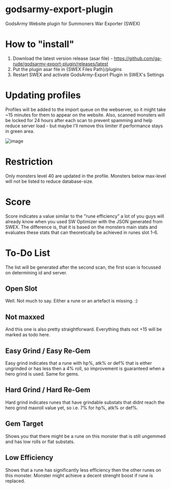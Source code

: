 # godsarmy-export-plugin
GodsArmy Website plugin for Summoners War Exporter (SWEX)

# How to "install"
1. Download the latest version release (asar file) - https://github.com/ga-rude/godsarmy-export-plugin/releases/latest
2. Put the plugin asar file in {SWEX Files Path}/plugins
3. Restart SWEX and activate GodsArmy-Export Plugin in SWEX's Settings

# Updating profiles
Profiles will be added to the import queue on the webserver, so it might take ~15 minutes for them to appear on the website. Also, scanned monsters will be locked for 24 hours after each scan to prevent spamming and help reduce server load - but maybe I'll remove this limiter if performance stays in green area.

![image](https://user-images.githubusercontent.com/44115138/147391900-6528b327-fc88-4bdc-aaf9-10df99109801.png)

# Restriction
Only monsters level 40 are updated in the profile. Monsters below max-level will not be listed to reduce database-size.

# Score
Score indicates a value similar to the "rune efficiency" a lot of you guys will already know when you used SW Optimizer with the JSON generated from SWEX. The difference is, that it is based on the monsters main stats and evaluates these stats that can theoretically be achieved in runes slot 1-6.

# To-Do List
The list will be generated after the second scan, the first scan is focussed on determining id and server.

## Open Slot
Well. Not much to say. Either a rune or an artefact is missing. :)

## Not maxxed
And this one is also pretty straightforward. Everything thats not +15 will be marked as todo here.

## Easy Grind / Easy Re-Gem
Easy grind indicates that a rune with hp%, atk% or def% that is either ungrinded or has less then a 4% roll, so improvement is guaranteed when a hero grind is used. Same for gems.

## Hard Grind / Hard Re-Gem
Hard grind indicates runes that have grindable substats that didnt reach the hero grind maxroll value yet, so i.e. 7% for hp%, atk% or def%.

## Gem Target
Shows you that there might be a rune on this monster that is still ungemmed and has low rolls or flat substats.

## Low Efficiency
Shows that a rune has significantly less efficiency then the other runes on this monster. Monster might achieve a decent strenght boost if rune is replaced.
